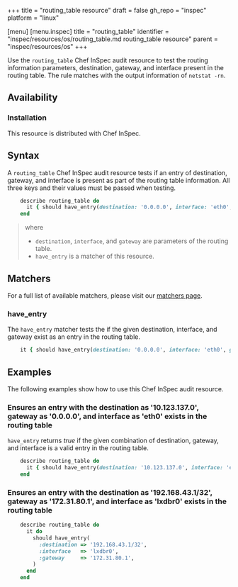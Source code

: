 +++
title = "routing_table resource"
draft = false
gh_repo = "inspec"
platform = "linux"

[menu]
  [menu.inspec]
    title = "routing_table"
    identifier = "inspec/resources/os/routing_table.md routing_table resource"
    parent = "inspec/resources/os"
+++

Use the `routing_table` Chef InSpec audit resource to test the routing information parameters, destination, gateway, and interface present in the routing table. The rule matches with the output information of `netstat -rn`.

## Availability

### Installation

This resource is distributed with Chef InSpec.

## Syntax

A `routing_table` Chef InSpec audit resource tests if an entry of destination, gateway, and interface is present as part of the routing table information. All three keys and their values must be passed when testing.

```ruby
    describe routing_table do
      it { should have_entry(destination: '0.0.0.0', interface: 'eth0', gateway: '172.31.80.1') }
    end
```

> where
>
> - `destination`, `interface`, and `gateway` are parameters of the routing table.
> - `have_entry` is a matcher of this resource.

## Matchers

For a full list of available matchers, please visit our [matchers page](https://docs.chef.io/inspec/matchers/).

### have_entry

The `have_entry` matcher tests the if the given destination, interface, and gateway exist as an entry in the routing table.

```ruby
    it { should have_entry(destination: '0.0.0.0', interface: 'eth0', gateway: '172.31.80.1') }
```

## Examples

The following examples show how to use this Chef InSpec audit resource.

### Ensures an entry with the destination as '10.123.137.0', gateway as '0.0.0.0', and interface as 'eth0' exists in the routing table

`have_entry` returns *true* if the given combination of destination, gateway, and interface is a valid entry in the routing table.

```ruby
    describe routing_table do
      it { should have_entry(destination: '10.123.137.0', interface: 'eth0', gateway: '0.0.0.0') }
    end
```

### Ensures an entry with the destination as '192.168.43.1/32', gateway as '172.31.80.1', and interface as 'lxdbr0' exists in the routing table

```ruby
    describe routing_table do
      it do
        should have_entry(
          :destination => '192.168.43.1/32',
          :interface   => 'lxdbr0',
          :gateway     => '172.31.80.1',
        )
      end
    end
```
